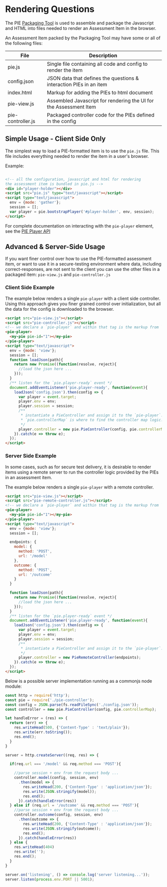 # Rendering Questions

The PIE [Packaging Tool](packaging-questions.md) is used to assemble and package the Javascript and HTML into files needed to render an Assessment Item in the browser.

An Assessment Item packed by the Packaging Tool may have some or all of the following files:

| File              | Description                                                        |
|-------------------|--------------------------------------------------------------------|
| pie.js            | Single file containing all code and config to render the item      |
| config.json       | JSON data that defines the questions & interaction PIEs in an item |
| index.html        | Markup for adding the PIEs to html document                        |
| pie-view.js       | Assembled Javascript for rendering the UI for the Assessment Item  |
| pie-controller.js | Packaged controller code for the PIEs defined in the config        |





## Simple Usage - Client Side Only

The simplest way to load a PIE-formatted item is to use the `pie.js` file. This file includes everything needed to render the item in a user's browser. 

Example:
```html

<!-- all the configuration, javascript and html for rendering 
the assessment item is bundled in pie.js -->
<div id="player-holder"></div>
<script src="pie.js" type="text/javascript"></script>
<script type="text/javascript">
  env = {mode: 'gather'};
  session = [];
  var player = pie.bootstrapPlayer('#player-holder', env, session);
</script>

```

For complete documentation on interacting with the `pie-player` element, see the [PIE Player API](api/pie-player.md)


## Advanced & Server-Side Usage

If you want finer control over how to use the PIE-formatted assessment item, or want to use it in a secure-testing environment where data, including correct-responses, are not sent to the client you can use the other files in a packaged item: `pie-view.js` and `pie-controller.js`

### Client Side Example


The example below renders a single `pie-player` with a client side controller. Using this approach gives you finer grained control over initialization, but all the data for the config is downloaded to the browser. 

```html 
<script src="pie-view.js"></script>
<script src="pie-controller.js"></script>
<!-- we declare a `pie-player` and within that tag is the markup from `index.html` -->
<pie-player>
  <my-pie pie-id="1"></my-pie>
</pie-player>
<script type="text/javascript">
  env = {mode: 'view'};
  session = [];
  function loadJson(path){
    return new Promise((function(resolve, reject){
      //load the json here ...
    }));
  }
  /** listen for the `pie.player-ready` event */  
  document.addEventListener('pie.player-ready', function(event){
    loadJson('config.json').then(config => {
      var player = event.target;
      player.env = env;
      player.session = session;
      /** 
       * instantiate a PieController and assign it to the `pie-player`. 
       * `pie.controllerMap` is where to find the controller map logic.
       */
      player.controller = new pie.PieController(config, pie.controllerMap);
    }).catch(e => throw e);
  });
</script>

```


### Server Side Example

In some cases, such as for secure test delivery, it is desirable to render items using a remote server to run the controller logic provided by the PIEs in an assessment item.  

The example below renders a single `pie-player` with a remote controller.

```html 
<script src="pie-view.js"></script>
<script src="pie-remote-controller.js"></script>
<!-- we declare a `pie-player` and within that tag is the markup from `index.html` -->
<pie-player>
  <my-pie pie-id="1"></my-pie>
</pie-player>
<script type="text/javascript">
  env = {mode: 'view'};
  session = [];

  endpoints: {
    model: {
      method: 'POST',
      url: '/model'
    },
    outcome: {
      method: 'POST',
      url: '/outcome'
    }
  }

  function loadJson(path){
    return new Promise((function(resolve, reject){
      //load the json here ...
    }));
  }
  /** listen for the `pie.player-ready` event */  
  document.addEventListener('pie.player-ready', function(event){
    loadJson('config.json').then(config => {
      var player = event.target;
      player.env = env;
      player.session = session;
      /** 
       * instantiate a PieController and assign it to the `pie-player`. 
       */
      player.controller = new PieRemoteController(endpoints);
    }).catch(e => throw e);
  });
</script>
```


Below is a possible server implementation running as a commonjs node module:

```javascript
const http = require('http');
const pie = require('./pie-controller');
const config = JSON.parse(fs.readFileSync('./config.json'));
const controller = new pie.PieController(config, pie.controllerMap);

let handleError = (res) => {
  return (err) => {
    res.writeHead(500, {'Content-Type' : 'text/plain'});
    res.write(err.toString());
    res.end();
  }
}

server = http.createServer((req, res) => {

  if(req.url === '/model' && req.method === 'POST'){

    //parse session + env from the request body ...
    controller.model(config, session, env)
      .then(model => {
        res.writeHead(200, {'Content-Type' : 'application/json'});
        res.write(JSON.stringify(model));
        res.end();
      }).catch(handleError(res))
  } else if (req.url = '/outcome' && req.method === 'POST'){
    //parse session + env from the request body ...
    controller.outcome(config, session, env)
      .then(outcome => {
        res.writeHead(200, {'Content-Type' : 'application/json'});
        res.write(JSON.stringify(outcome));
        res.end();
      }).catch(handleError(res))
  } else {
    res.writeHead(404)
    res.write('');
    res.end();
  }
}

server.on('listening', () => console.log('server listening...'));
server.listen(process.env.PORT || 5001);

```







